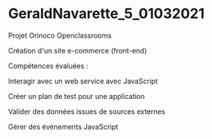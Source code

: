 # GeraldNavarette_5_01032021
Projet Orinoco Openclassrooms

Création d'un site e-commerce (front-end)

Compétences évaluées : 

Interagir avec un web service avec JavaScript

Créer un plan de test pour une application

Valider des données issues de sources externes

Gérer des événements JavaScript
